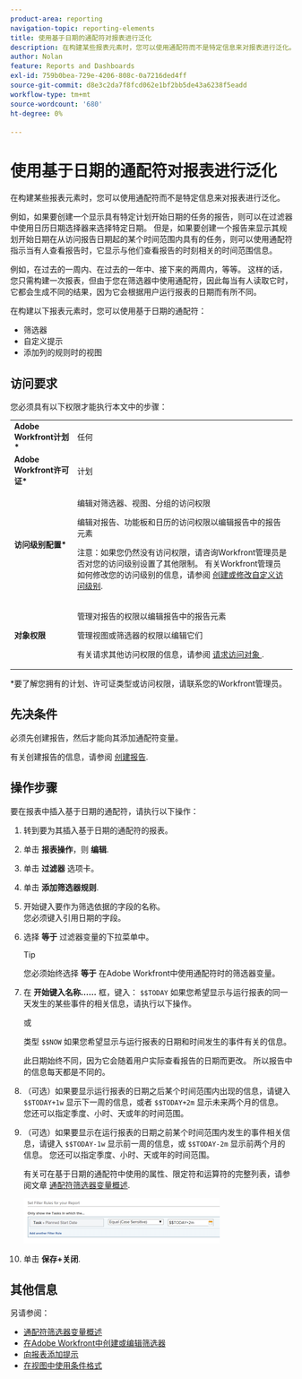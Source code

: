 ```yaml
---
product-area: reporting
navigation-topic: reporting-elements
title: 使用基于日期的通配符对报表进行泛化
description: 在构建某些报表元素时，您可以使用通配符而不是特定信息来对报表进行泛化。
author: Nolan
feature: Reports and Dashboards
exl-id: 759b0bea-729e-4206-808c-0a7216ded4ff
source-git-commit: d8e3c2da7f8fcd062e1bf2bb5de43a6238f5eadd
workflow-type: tm+mt
source-wordcount: '680'
ht-degree: 0%

---
```


# 使用基于日期的通配符对报表进行泛化

在构建某些报表元素时，您可以使用通配符而不是特定信息来对报表进行泛化。

例如，如果要创建一个显示具有特定计划开始日期的任务的报告，则可以在过滤器中使用日历日期选择器来选择特定日期。 但是，如果要创建一个报告来显示其规划开始日期在从访问报告日期起的某个时间范围内具有的任务，则可以使用通配符指示当有人查看报告时，它显示与他们查看报告的时刻相关的时间范围信息。

例如，在过去的一周内、在过去的一年中、接下来的两周内，等等。 这样的话，您只需构建一次报表，但由于您在筛选器中使用通配符，因此每当有人读取它时，它都会生成不同的结果，因为它会根据用户运行报表的日期而有所不同。

在构建以下报表元素时，您可以使用基于日期的通配符：

* 筛选器
* 自定义提示
* 添加列的规则时的视图

## 访问要求

您必须具有以下权限才能执行本文中的步骤：

<table style="table-layout:auto"> 
 <col> 
 <col> 
 <tbody> 
  <tr> 
   <td role="rowheader"><strong>Adobe Workfront计划*</strong></td> 
   <td> <p>任何</p> </td> 
  </tr> 
  <tr> 
   <td role="rowheader"><strong>Adobe Workfront许可证*</strong></td> 
   <td> <p>计划 </p> </td> 
  </tr> 
  <tr> 
   <td role="rowheader"><strong>访问级别配置*</strong></td> 
   <td> <p>编辑对筛选器、视图、分组的访问权限</p> <p>编辑对报告、功能板和日历的访问权限以编辑报告中的报告元素</p> <p>注意：如果您仍然没有访问权限，请咨询Workfront管理员是否对您的访问级别设置了其他限制。 有关Workfront管理员如何修改您的访问级别的信息，请参阅 <a href="../../../administration-and-setup/add-users/configure-and-grant-access/create-modify-access-levels.md" class="MCXref xref">创建或修改自定义访问级别</a>.</p> </td> 
  </tr> 
  <tr> 
   <td role="rowheader"><strong>对象权限</strong></td> 
   <td> <p>管理对报告的权限以编辑报告中的报告元素</p> <p>管理视图或筛选器的权限以编辑它们</p> <p>有关请求其他访问权限的信息，请参阅 <a href="../../../workfront-basics/grant-and-request-access-to-objects/request-access.md" class="MCXref xref">请求访问对象 </a>.</p> </td> 
  </tr> 
 </tbody> 
</table>

&#42;要了解您拥有的计划、许可证类型或访问权限，请联系您的Workfront管理员。

## 先决条件

必须先创建报告，然后才能向其添加通配符变量。

有关创建报告的信息，请参阅 [创建报告](../../../reports-and-dashboards/reports/creating-and-managing-reports/create-report.md).

## 操作步骤

要在报表中插入基于日期的通配符，请执行以下操作：

1. 转到要为其插入基于日期的通配符的报表。
1. 单击 **报表操作**，则 **编辑**.

1. 单击 **过滤器** 选项卡。
1. 单击 **添加筛选器规则**.
1. 开始键入要作为筛选依据的字段的名称。\
   您必须键入引用日期的字段。
1. 选择 **等于** 过滤器变量的下拉菜单中。

   >[!TIP]
   >
   >您必须始终选择 **等于** 在Adobe Workfront中使用通配符时的筛选器变量。

1. 在 **开始键入名称……** 框，键入： `$$TODAY` 如果您希望显示与运行报表的同一天发生的某些事件的相关信息，请执行以下操作。

   或

   类型 `$$NOW` 如果您希望显示与运行报表的日期和时间发生的事件有关的信息。

   此日期始终不同，因为它会随着用户实际查看报告的日期而更改。 所以报告中的信息每天都是不同的。

1. （可选）如果要显示运行报表的日期之后某个时间范围内出现的信息，请键入 `$$TODAY+1w` 显示下一周的信息，或者 `$$TODAY+2m` 显示未来两个月的信息。 您还可以指定季度、小时、天或年的时间范围。
1. （可选）如果要显示在运行报表的日期之前某个时间范围内发生的事件相关信息，请键入 `$$TODAY-1w` 显示前一周的信息，或 `$$TODAY-2m` 显示前两个月的信息。 您还可以指定季度、小时、天或年的时间范围。

   有关可在基于日期的通配符中使用的属性、限定符和运算符的完整列表，请参阅文章 [通配符筛选器变量概述](../../../reports-and-dashboards/reports/reporting-elements/understand-wildcard-filter-variables.md).

   ![](assets/video-date-based-wildcard-in-task-filter-350x81.png)

1. 单击 **保存+关闭**.

## 其他信息

另请参阅：

<!--outdated: * [Basic Report Creation Program](https://one.workfront.com/s/basic-report-creation-program) -->
* [通配符筛选器变量概述](../../../reports-and-dashboards/reports/reporting-elements/understand-wildcard-filter-variables.md)
* [在Adobe Workfront中创建或编辑筛选器](../../../reports-and-dashboards/reports/reporting-elements/create-filters.md)
* [向报表添加提示](../../../reports-and-dashboards/reports/creating-and-managing-reports/add-prompt-report.md)
* [在视图中使用条件格式](../../../reports-and-dashboards/reports/reporting-elements/use-conditional-formatting-views.md)
